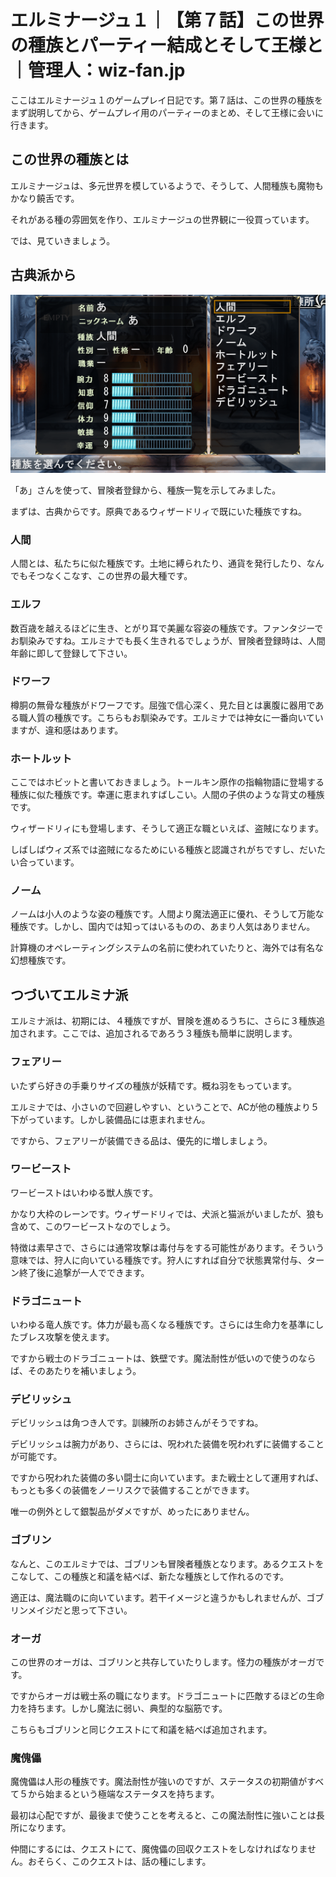 

# エルミナージュ１｜【第７話】この世界の種族とパーティー結成とそして王様と｜管理人：wiz-fan.jp

ここはエルミナージュ１のゲームプレイ日記です。第７話は、この世界の種族をまず説明してから、ゲームプレイ用のパーティーのまとめ、そして王様に会いに行きます。

## この世界の種族とは

エルミナージュは、多元世界を模しているようで、そうして、人間種族も魔物もかなり饒舌です。

それがある種の雰囲気を作り、エルミナージュの世界観に一役買っています。

では、見ていきましょう。

## 古典派から

![エルミナージュ１の種族。「あ」さんを使って種族を表示](https://raw.githubusercontent.com/hashsan/i/main/20240521_231541.jpg)

「あ」さんを使って、冒険者登録から、種族一覧を示してみました。

まずは、古典からです。原典であるウィザードリィで既にいた種族ですね。

### 人間

人間とは、私たちに似た種族です。土地に縛られたり、通貨を発行したり、なんでもそつなくこなす、この世界の最大種です。

### エルフ

数百歳を越えるほどに生き、とがり耳で美麗な容姿の種族です。ファンタジーでお馴染みですね。エルミナでも長く生きれるでしょうが、冒険者登録時は、人間年齢に即して登録して下さい。

### ドワーフ

樽胴の無骨な種族がドワーフです。屈強で信心深く、見た目とは裏腹に器用である職人質の種族です。こちらもお馴染みです。エルミナでは神女に一番向いていますが、違和感はあります。

### ホートルット

ここではホビットと書いておきましょう。トールキン原作の指輪物語に登場する種族に似た種族です。幸運に恵まれすばしこい。人間の子供のような背丈の種族です。

ウィザードリィにも登場します、そうして適正な職といえば、盗賊になります。

しばしばウィズ系では盗賊になるためにいる種族と認識されがちですし、だいたい合っています。

### ノーム

ノームは小人のような姿の種族です。人間より魔法適正に優れ、そうして万能な種族です。しかし、国内では知ってはいるものの、あまり人気はありません。

計算機のオペレーティングシステムの名前に使われていたりと、海外では有名な幻想種族です。

## つづいてエルミナ派

エルミナ派は、初期には、４種族ですが、冒険を進めるうちに、さらに３種族追加されます。ここでは、追加されるであろう３種族も簡単に説明します。

### フェアリー

いたずら好きの手乗りサイズの種族が妖精です。概ね羽をもっています。

エルミナでは、小さいので回避しやすい、ということで、ACが他の種族より５下がっています。しかし装備品には恵まれません。

ですから、フェアリーが装備できる品は、優先的に増しましょう。

### ワービースト

ワービーストはいわゆる獣人族です。

かなり大枠のレーンです。ウィザードリィでは、犬派と猫派がいましたが、狼も含めて、このワービーストなのでしょう。

特徴は素早さで、さらには通常攻撃は毒付与をする可能性があります。そういう意味では、狩人に向いている種族です。狩人にすれば自分で状態異常付与、ターン終了後に追撃が一人でできます。

### ドラゴニュート

いわゆる竜人族です。体力が最も高くなる種族です。さらには生命力を基準にしたブレス攻撃を使えます。

ですから戦士のドラゴニュートは、鉄壁です。魔法耐性が低いので使うのならば、そのあたりを補いましょう。

### デビリッシュ

デビリッシュは角つき人です。訓練所のお姉さんがそうですね。

デビリッシュは腕力があり、さらには、呪われた装備を呪われずに装備することが可能です。

ですから呪われた装備の多い闘士に向いています。また戦士として運用すれば、もっとも多くの装備をノーリスクで装備することができます。

唯一の例外として銀製品がダメですが、めったにありません。

### ゴブリン

なんと、このエルミナでは、ゴブリンも冒険者種族となります。あるクエストをこなして、この種族と和議を結べば、新たな種族として作れるのです。

適正は、魔法職のに向いています。若干イメージと違うかもしれませんが、ゴブリンメイジだと思って下さい。

### オーガ

この世界のオーガは、ゴブリンと共存していたりします。怪力の種族がオーガです。

ですからオーガは戦士系の職になります。ドラゴニュートに匹敵するほどの生命力を持ちます。しかし魔法に弱い、典型的な脳筋です。

こちらもゴブリンと同じクエストにて和議を結べば追加されます。
### 魔傀儡

魔傀儡は人形の種族です。魔法耐性が強いのですが、ステータスの初期値がすべて５から始まるという極端なステータスを持ちます。

最初は心配ですが、最後まで使うことを考えると、この魔法耐性に強いことは長所になります。

仲間にするには、クエストにて、魔傀儡の回収クエストをしなければなりません。おそらく、このクエストは、話の種にします。
